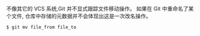 不像其它的 VCS 系统,Git 并不显式跟踪文件移动操作。 如果在 Git 中重命名了某个文件, 仓库中存储的元数据并不会体现出这是一次改名操作。



```shell
$ git mv file_from file_to
```
